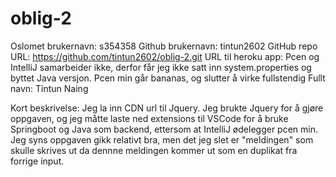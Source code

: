# oblig-2
Oslomet brukernavn: s354358
Github brukernavn: tintun2602
GitHub repo URL: https://github.com/tintun2602/oblig-2.git
URL til heroku app: Pcen og IntelliJ samarbeider ikke, derfor får jeg ikke satt inn system.properties og byttet Java versjon. Pcen min går bananas, og slutter å virke fullstendig 
Fullt navn: Tintun Naing 

Kort beskrivelse: 
Jeg la inn CDN url til Jquery. 
Jeg brukte Jquery for å gjøre oppgaven, og jeg måtte laste ned extensions til VSCode 
for å bruke Springboot og Java som backend, ettersom at IntelliJ ødelegger pcen min. 
Jeg syns oppgaven gikk relativt bra, men det jeg slet er "meldingen" som skulle skrives ut
da dennne meldingen kommer ut som en duplikat fra forrige input. 



